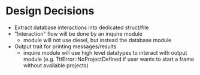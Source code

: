 # Design Decisions

- Extract database interactions into dedicated struct/file
- "Interaction" flow will be done by an inquire module
	- module will not use diesel, but instead the database module
- Output trait for printing messages/results
	- inquire module will use high level datatypes to interact with output module
	  (e.g. TttError::NoProjectDefined if user wants to start a frame without available projects)

